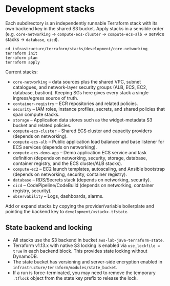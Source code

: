 # Development stacks

Each subdirectory is an independently runnable Terraform stack with its own backend key in the shared S3 bucket. Apply stacks in a sensible order (e.g. `core-networking` → `compute-ecs-cluster` → `compute-ecs-alb` → service stacks → `database`, `cicd`).

```
cd infrastructure/terraform/stacks/development/core-networking
terraform init
terraform plan
terraform apply
```

Current stacks:

- `core-networking` – data sources plus the shared VPC, subnet catalogues, and network-layer security groups (ALB, ECS, EC2, database, bastion). Keeping SGs here gives every stack a single ingress/egress source of truth.
- `container-registry` – ECR repositories and related policies.
- `security` – IAM roles, instance profiles, secrets, and shared policies that span compute stacks.
- `storage` – Application data stores such as the widget-metadata S3 bucket and related policies.
- `compute-ecs-cluster` – Shared ECS cluster and capacity providers (depends on networking).
- `compute-ecs-alb` – Public application load balancer and base listener for ECS services (depends on networking).
- `compute-ecs-demo-app` – Demo application ECS service and task definition (depends on networking, security, storage, database, container registry, and the ECS cluster/ALB stacks).
- `compute-ec2` – EC2 launch templates, autoscaling, and Ansible bootstrap (depends on networking, security, container registry).
- `database` – RDS/Secrets stack (depends on networking, security).
- `cicd` – CodePipeline/CodeBuild (depends on networking, container registry, security).
- `observability` – Logs, dashboards, alarms.

Add or expand stacks by copying the provider/variable boilerplate and pointing the backend key to `development/<stack>.tfstate`.

## State backend and locking

- All stacks use the S3 backend in bucket `aws-lab-java-terraform-state`.
- Terraform v1.13.x with native S3 locking is enabled via `use_lockfile = true` in each backend block. This provides state locking without DynamoDB.
- The state bucket has versioning and server-side encryption enabled in `infrastructure/terraform/modules/state_bucket`.
- If a run is force-terminated, you may need to remove the temporary `.tflock` object from the state key prefix to release the lock.
